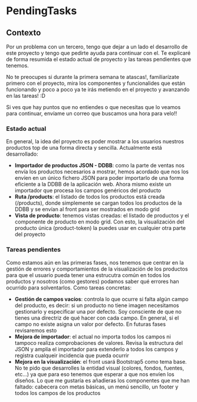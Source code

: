 # PendingTasks #

## Contexto ##
Por un problema con un tercero, tengo que dejar a un lado el desarrollo de este proyecto y tengo que pedirte ayuda para continuar con el. Te explicaré de forma resumida el estado actual de proyecto y las tareas pendientes que tenemos.

No te preocupes si durante la primera semana te atascas!, familiarízate primero con el proyecto, mira los componentes y funcionalides que están funcionando y poco a poco ya te irás metiendo en el proyecto y avanzando en las tareas! :D

Si ves que hay puntos que no entiendes o que necesitas que lo veamos para continuar, envíame un correo que buscamos una hora para velo!!


### Estado actual ###

En general, la idea del proyecto es poder mostrar a los usuarios nuestros productos top de una forma directa y sencilla. Actualmente está desarrollado:
- <b>Importador de productos JSON - DDBB</b>: como la parte de ventas nos envía los productos necesarios a mostrar, hemos acordado que nos los envíen en un único fichero JSON para poder importarlo de una forma eficiente a la DDBB de la aplicación web. Ahora mismo existe un importador que procesa los campos genéricos del producto
- <b>Ruta /products</b>: el listado de todos los productos está creada (/products), donde simplemente se cargan todos los productos de la DDBB y se envían al front para ser mostrados en modo grid
- <b>Vista de producto</b>: tenemos vistas creadas: el listado de productos y el componente de producto en modo grid. Con esto, la visualización del producto única (product-token) la puedes usar en cualquier otra parte del proyecto


### Tareas pendientes ###

Como estamos aún en las primeras fases, nos tenemos que centrar en la gestión de errores y comportamientos de la visualización de los productos para que el usuario pueda tener una estrucutra común en todos los productos y nosotros (como gestores) podamos saber qué errores han ocurrido para solventarlos. Como tareas concretas:
- <b>Gestión de campos vacíos</b>: controla lo que ocurre si falta algún campo del producto, es decir: si un producto no tiene imagen necesitamos gestionarlo y especificar una por defecto. Soy consciente de que no tienes una directriz de qué hacer con cada campo. En general, si el campo no existe asigna un valor por defecto. En futuras fases revisaremos esto
- <b>Mejora de importador</b>: el actual no importa todos los campos ni tampoco realiza comprobaciones de valores. Revisa la estructura del JSON y amplía el importador para extenderlo a todos los campos y registra cualqueir incidencia que pueda ocurrir
- <b>Mejora en la visualización</b>: el front usará Bootstrap5 como tema base. No te pido que desarrolles la entidad visual (colores, fondos, fuentes, etc...) ya que para eso tenemos que esperar a que nos envíen los diseños. Lo que me gustaría es añadieras los componentes que me han faltado: cabecera con metas básicas, un menú sencillo, un footer y todos los campos de los productos